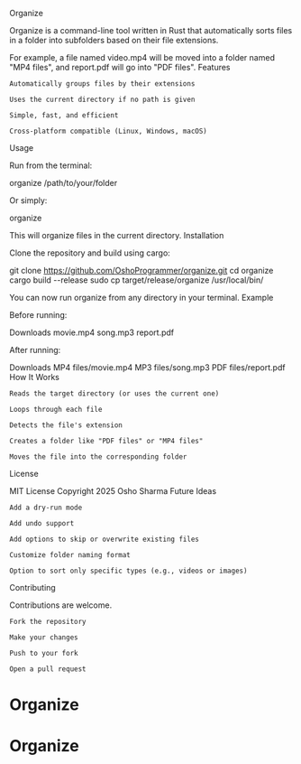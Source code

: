 Organize

Organize is a command-line tool written in Rust that automatically sorts files in a folder into subfolders based on their file extensions.

For example, a file named video.mp4 will be moved into a folder named "MP4 files", and report.pdf will go into "PDF files".
Features

    Automatically groups files by their extensions

    Uses the current directory if no path is given

    Simple, fast, and efficient

    Cross-platform compatible (Linux, Windows, macOS)

Usage

Run from the terminal:

organize /path/to/your/folder

Or simply:

organize

This will organize files in the current directory.
Installation

Clone the repository and build using cargo:

git clone https://github.com/OshoProgrammer/organize.git
cd organize
cargo build --release
sudo cp target/release/organize /usr/local/bin/

You can now run organize from any directory in your terminal.
Example

Before running:

Downloads
movie.mp4
song.mp3
report.pdf

After running:

Downloads
MP4 files/movie.mp4
MP3 files/song.mp3
PDF files/report.pdf
How It Works

    Reads the target directory (or uses the current one)

    Loops through each file

    Detects the file's extension

    Creates a folder like "PDF files" or "MP4 files"

    Moves the file into the corresponding folder

License

MIT License
Copyright 2025 Osho Sharma
Future Ideas

    Add a dry-run mode

    Add undo support

    Add options to skip or overwrite existing files

    Customize folder naming format

    Option to sort only specific types (e.g., videos or images)

Contributing

Contributions are welcome.

    Fork the repository

    Make your changes

    Push to your fork

    Open a pull request
# Organize
# Organize
